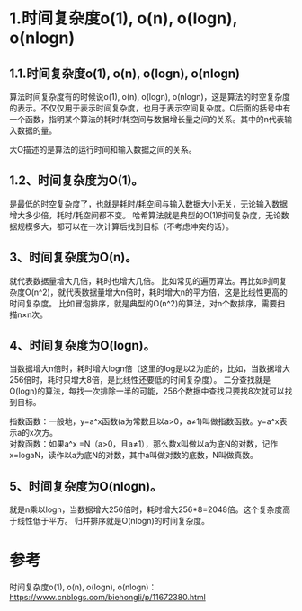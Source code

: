 # 1.时间复杂度o\(1\), o\(n\), o\(logn\), o\(nlogn\)

## 1.1.时间复杂度o\(1\), o\(n\), o\(logn\), o\(nlogn\)
算法时间复杂度有的时候说o\(1\), o\(n\), o\(logn\), o\(nlogn\)，这是算法的时空复杂度的表示。不仅仅用于表示时间复杂度，也用于表示空间复杂度。O后面的括号中有一个函数，指明某个算法的耗时/耗空间与数据增长量之间的关系。其中的n代表输入数据的量。

大O描述的是算法的运行时间和输入数据之间的关系。

## 1.2、时间复杂度为O\(1\)。

是最低的时空复杂度了，也就是耗时/耗空间与输入数据大小无关，无论输入数据增大多少倍，耗时/耗空间都不变。 哈希算法就是典型的O\(1\)时间复杂度，无论数据规模多大，都可以在一次计算后找到目标（不考虑冲突的话）。

## 3、时间复杂度为O\(n\)。

就代表数据量增大几倍，耗时也增大几倍。 比如常见的遍历算法。再比如时间复杂度O\(n^2\)，就代表数据量增大n倍时，耗时增大n的平方倍，这是比线性更高的时间复杂度。 比如冒泡排序，就是典型的O\(n^2\)的算法，对n个数排序，需要扫描n×n次。

## 4、时间复杂度为O\(logn\)。

当数据增大n倍时，耗时增大logn倍（这里的log是以2为底的，比如，当数据增大256倍时，耗时只增大8倍，是比线性还要低的时间复杂度）。 二分查找就是O\(logn\)的算法，每找一次排除一半的可能，256个数据中查找只要找8次就可以找到目标。

指数函数：一般地，y=a^x函数\(a为常数且以a&gt;0，a≠1\)叫做指数函数。y=a^x表示a的x次方。  
对数函数：如果a^x =N（a&gt;0，且a≠1），那么数x叫做以a为底N的对数，记作x=logaN，读作以a为底N的对数，其中a叫做对数的底数，N叫做真数。

## 5、时间复杂度为O\(nlogn\)。

就是n乘以logn，当数据增大256倍时，耗时增大256\*8=2048倍。这个复杂度高于线性低于平方。 归并排序就是O\(nlogn\)的时间复杂度。

# 参考

时间复杂度o\(1\), o\(n\), o\(logn\), o\(nlogn\)：
https://www.cnblogs.com/biehongli/p/11672380.html

